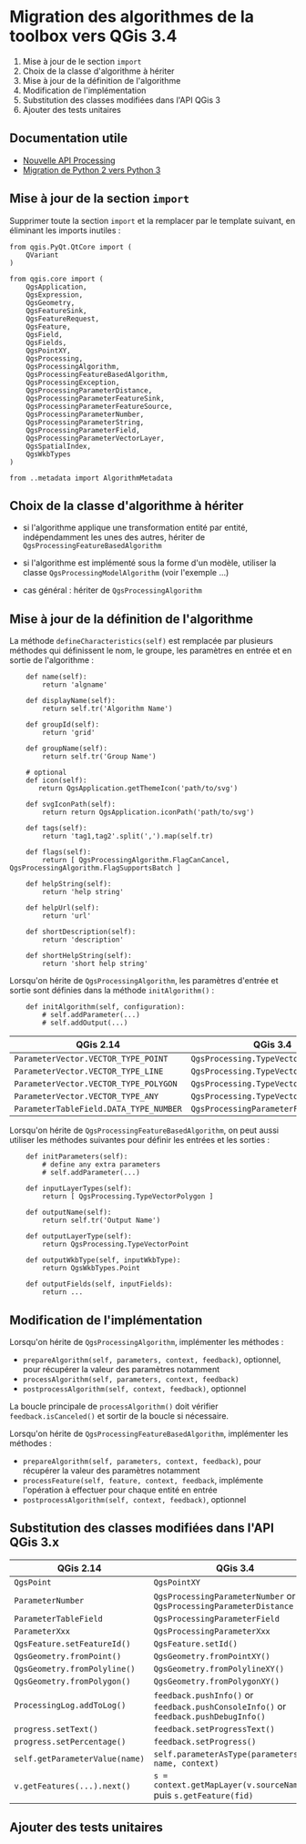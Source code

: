 # Migration des algorithmes de la toolbox vers QGis 3.4

1. Mise à jour de le section `import`
2. Choix de la classe d'algorithme à hériter
3. Mise à jour de la définition de l'algorithme
4. Modification de l'implémentation
5. Substitution des classes modifiées dans l'API QGis 3
6. Ajouter des tests unitaires

## Documentation utile

* [Nouvelle API Processing](https://qgis.org/pyqgis/3.4/core/Processing)
* [Migration de Python 2 vers Python 3](https://portingguide.readthedocs.io/en/latest/index.html)

## Mise à jour de la section `import`

Supprimer toute la section `import`
et la remplacer par le template suivant, en éliminant les imports inutiles :

```
from qgis.PyQt.QtCore import (
    QVariant
)

from qgis.core import (
    QgsApplication,
    QgsExpression,
    QgsGeometry,
    QgsFeatureSink,
    QgsFeatureRequest,
    QgsFeature,
    QgsField,
    QgsFields,
    QgsPointXY,
    QgsProcessing,
    QgsProcessingAlgorithm,
    QgsProcessingFeatureBasedAlgorithm,
    QgsProcessingException,
    QgsProcessingParameterDistance,
    QgsProcessingParameterFeatureSink,
    QgsProcessingParameterFeatureSource,
    QgsProcessingParameterNumber,
    QgsProcessingParameterString,
    QgsProcessingParameterField,
    QgsProcessingParameterVectorLayer,
    QgsSpatialIndex,
    QgsWkbTypes
)

from ..metadata import AlgorithmMetadata
```

## Choix de la classe d'algorithme à hériter

* si l'algorithme applique une transformation entité par entité, indépendamment les unes des autres,
  hériter de `QgsProcessingFeatureBasedAlgorithm`

* si l'algorithme est implémenté sous la forme d'un modèle,
  utiliser la classe `QgsProcessingModelAlgorithm` (voir l'exemple ...)

* cas général : hériter de `QgsProcessingAlgorithm`

## Mise à jour de la définition de l'algorithme

La méthode `defineCharacteristics(self)` est remplacée par plusieurs méthodes
qui définissent le nom, le groupe, les paramètres en entrée et en sortie de l'algorithme :

```
    def name(self):
        return 'algname'

    def displayName(self):
        return self.tr('Algorithm Name')

    def groupId(self):
        return 'grid'

    def groupName(self):
        return self.tr('Group Name')

    # optional
    def icon(self):
       return QgsApplication.getThemeIcon('path/to/svg')
    
    def svgIconPath(self):
        return return QgsApplication.iconPath('path/to/svg')

    def tags(self):
        return 'tag1,tag2'.split(',').map(self.tr)

    def flags(self):
        return [ QgsProcessingAlgorithm.FlagCanCancel, QgsProcessingAlgorithm.FlagSupportsBatch ]

    def helpString(self):
        return 'help string'

    def helpUrl(self):
        return 'url'

    def shortDescription(self):
        return 'description'

    def shortHelpString(self):
        return 'short help string'
```

Lorsqu'on hérite de `QgsProcessingAlgorithm`, les paramètres d'entrée et sortie sont définies dans la méthode `initAlgorithm()` :

```
    def initAlgorithm(self, configuration):
        # self.addParameter(...)
        # self.addOutput(...)
```

QGis 2.14                              | QGis 3.4
---------------------------------------|-------------------------------
`ParameterVector.VECTOR_TYPE_POINT`    | `QgsProcessing.TypeVectorPoint`
`ParameterVector.VECTOR_TYPE_LINE`     | `QgsProcessing.TypeVectorLine`
`ParameterVector.VECTOR_TYPE_POLYGON`  | `QgsProcessing.TypeVectorPolygon`
`ParameterVector.VECTOR_TYPE_ANY`      | `QgsProcessing.TypeVectorAnyGeometry`
`ParameterTableField.DATA_TYPE_NUMBER` | `QgsProcessingParameterField.Numeric`

Lorsqu'on hérite de `QgsProcessingFeatureBasedAlgorithm`,
on peut aussi utiliser les méthodes suivantes pour définir les entrées et les sorties :

```
    def initParameters(self):
        # define any extra parameters
        # self.addParameter(...)

    def inputLayerTypes(self):
        return [ QgsProcessing.TypeVectorPolygon ]

    def outputName(self):
        return self.tr('Output Name')

    def outputLayerType(self):
        return QgsProcessing.TypeVectorPoint

    def outputWkbType(self, inputWkbType):
        return QgsWkbTypes.Point

    def outputFields(self, inputFields):
        return ...

```


## Modification de l'implémentation

Lorsqu'on hérite de `QgsProcessingAlgorithm`, implémenter les méthodes :

* `prepareAlgorithm(self, parameters, context, feedback)`, optionnel, pour récupérer la valeur des paramètres notamment
* `processAlgorithm(self, parameters, context, feedback)`
* `postprocessAlgorithm(self, context, feedback)`, optionnel

La boucle principale de `processAlgorithm()` doit vérifier `feedback.isCanceled()`
et sortir de la boucle si nécessaire.

Lorsqu'on hérite de `QgsProcessingFeatureBasedAlgorithm`, implémenter les méthodes :

* `prepareAlgorithm(self, parameters, context, feedback)`, pour récupérer la valeur des paramètres notamment
* `processFeature(self, feature, context, feedback`, implémente l'opération à effectuer pour chaque entité en entrée
* `postprocessAlgorithm(self, context, feedback)`, optionnel


## Substitution des classes modifiées dans l'API QGis 3.x

QGis 2.14                       | QGis 3.4
--------------------------------|-------------------------------
`QgsPoint`                      | `QgsPointXY`
`ParameterNumber`               | `QgsProcessingParameterNumber` or `QgsProcessingParameterDistance`
`ParameterTableField`           | `QgsProcessingParameterField`
`ParameterXxx`                  | `QgsProcessingParameterXxx`
`QgsFeature.setFeatureId()`     | `QgsFeature.setId()`
`QgsGeometry.fromPoint()`       | `QgsGeometry.fromPointXY()`
`QgsGeometry.fromPolyline()`    | `QgsGeometry.fromPolylineXY()`
`QgsGeometry.fromPolygon()`     | `QgsGeometry.fromPolygonXY()`
`ProcessingLog.addToLog()`      | `feedback.pushInfo()` or `feedback.pushConsoleInfo()` or `feedback.pushDebugInfo()`
`progress.setText()`            | `feedback.setProgressText()`
`progress.setPercentage()`      | `feedback.setProgress()`
`self.getParameterValue(name)`  | `self.parameterAsType(parameters, name, context)`
`v.getFeatures(...).next()`     | `s = context.getMapLayer(v.sourceName())` puis `s.getFeature(fid)`


## Ajouter des tests unitaires
